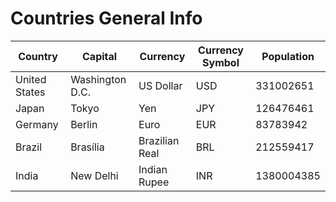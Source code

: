 # Countries General Info

| **Country**   | **Capital**     | **Currency**   | **Currency Symbol** | **Population** |
| ------------- | --------------- | -------------- | ------------------- | -------------- |
| United States | Washington D.C. | US Dollar      | USD                 | 331002651      |
| Japan         | Tokyo           | Yen            | JPY                 | 126476461      |
| Germany       | Berlin          | Euro           | EUR                 | 83783942       |
| Brazil        | Brasília        | Brazilian Real | BRL                 | 212559417      |
| India         | New Delhi       | Indian Rupee   | INR                 | 1380004385     |